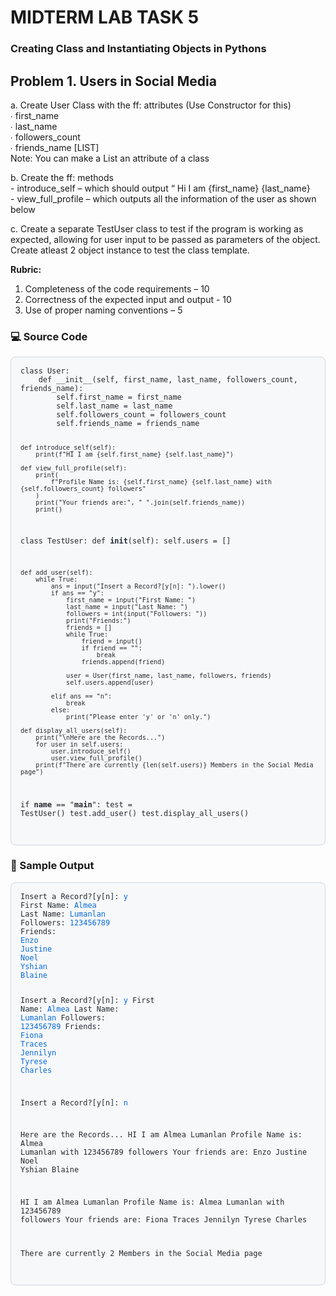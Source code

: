 # MIDTERM LAB TASK 5
### Creating Class and Instantiating Objects in Pythons

## Problem 1. Users in Social Media

a. Create User Class with the ff: attributes (Use Constructor for this)  
    ∙ first_name  
    ∙ last_name  
    ∙ followers_count  
    ∙ friends_name [LIST]  
Note: You can make a List an attribute of a class  

b. Create the ff: methods  
    - introduce_self – which should output “ Hi I am {first_name} {last_name}  
    - view_full_profile – which outputs all the information of the user as shown below  

c. Create a separate TestUser class to test if the program is working as expected, allowing for
user input to be passed as parameters of the object. Create atleast 2 object instance to test
the class template.  

**Rubric:**
1. Completeness of the code requirements – 10  
2. Correctness of the expected input and output - 10  
3. Use of proper naming conventions – 5

### 💻 Source Code
<div style="background-color:#f6f8fa; color:#24292e; padding:15px; border-radius:8px; border:1px solid #d0d7de; overflow-x:auto;">
<pre style="margin:0;"><code>class User:
    def __init__(self, first_name, last_name, followers_count, friends_name):
        self.first_name = first_name
        self.last_name = last_name
        self.followers_count = followers_count
        self.friends_name = friends_name

    def introduce_self(self):
        print(f"HI I am {self.first_name} {self.last_name}")

    def view_full_profile(self):
        print(
            f"Profile Name is: {self.first_name} {self.last_name} with {self.followers_count} followers"
        )
        print("Your friends are:", " ".join(self.friends_name))
        print()


class TestUser:
    def __init__(self):
        self.users = []

    def add_user(self):
        while True:
            ans = input("Insert a Record?[y[n]: ").lower()
            if ans == "y":
                first_name = input("First Name: ")
                last_name = input("Last Name: ")
                followers = int(input("Followers: "))
                print("Friends:")
                friends = []
                while True:
                    friend = input()
                    if friend == "":
                        break
                    friends.append(friend)

                user = User(first_name, last_name, followers, friends)
                self.users.append(user)

            elif ans == "n":
                break
            else:
                print("Please enter 'y' or 'n' only.")

    def display_all_users(self):
        print("\nHere are the Records...")
        for user in self.users:
            user.introduce_self()
            user.view_full_profile()
        print(f"There are currently {len(self.users)} Members in the Social Media page")


if __name__ == "__main__":
    test = TestUser()
    test.add_user()
    test.display_all_users()
</code></pre>
  </div>  
  
### 🧾 Sample Output
<div style="background-color:#f6f8fa; color:#24292e; padding:15px; border-radius:8px; border:1px solid #d0d7de; overflow-x:auto;">
<pre style="margin:0;"><code>Insert a Record?[y[n]: <span style="color:#0969da;">y</span>
First Name: <span style="color:#0969da;">Almea</span>
Last Name: <span style="color:#0969da;">Lumanlan</span>
Followers: <span style="color:#0969da;">123456789</span>
Friends:
<span style="color:#0969da;">Enzo</span>
<span style="color:#0969da;">Justine</span>
<span style="color:#0969da;">Noel</span>
<span style="color:#0969da;">Yshian</span>
<span style="color:#0969da;">Blaine</span>

Insert a Record?[y[n]: <span style="color:#0969da;">y</span>
First Name: <span style="color:#0969da;">Almea</span>
Last Name: <span style="color:#0969da;">Lumanlan</span>
Followers: <span style="color:#0969da;">123456789</span>
Friends:
<span style="color:#0969da;">Fiona</span>
<span style="color:#0969da;">Traces</span>
<span style="color:#0969da;">Jennilyn</span>
<span style="color:#0969da;">Tyrese</span>
<span style="color:#0969da;">Charles</span>

Insert a Record?[y[n]: <span style="color:#0969da;">n</span>

Here are the Records...
HI I am Almea Lumanlan
Profile Name is: Almea Lumanlan with 123456789 followers
Your friends are: Enzo Justine Noel Yshian Blaine

HI I am Almea Lumanlan
Profile Name is: Almea Lumanlan with 123456789 followers
Your friends are: Fiona Traces Jennilyn Tyrese Charles

There are currently 2 Members in the Social Media page
</code></pre>
</div>
